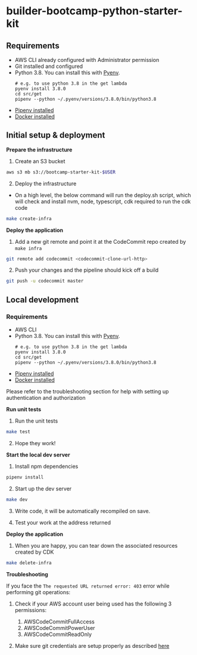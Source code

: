 # builder-bootcamp-python-starter-kit

## Requirements

* AWS CLI already configured with Administrator permission
* Git installed and configured
* Python 3.8. You can install this with [Pyenv](https://github.com/pyenv/pyenv).
    ```
    # e.g. to use python 3.8 in the get lambda
    pyenv install 3.8.0
    cd src/get
    pipenv --python ~/.pyenv/versions/3.8.0/bin/python3.8
    ```
* [Pipenv installed](https://github.com/pypa/pipenv)
* [Docker installed](https://www.docker.com/community-edition)

## Initial setup & deployment

**Prepare the infrastructure**

1. Create an S3 bucket
```bash
aws s3 mb s3://bootcamp-starter-kit-$USER
```

2. Deploy the infrastructure
* On a high level, the below command will run the deploy.sh script, which will check and install nvm, node, typescript, cdk required to run the cdk code
```bash
make create-infra
```

**Deploy the application**

1. Add a new git remote and point it at the CodeCommit repo created by `make infra`
```bash
git remote add codecommit <codecommit-clone-url-http>
```

2. Push your changes and the pipeline should kick off a build
```bash
git push -u codecommit master
```

## Local development

### Requirements

* AWS CLI
* Python 3.8. You can install this with [Pyenv](https://github.com/pyenv/pyenv).
    ```
    # e.g. to use python 3.8 in the get lambda
    pyenv install 3.8.0
    cd src/get
    pipenv --python ~/.pyenv/versions/3.8.0/bin/python3.8
    ```
* [Pipenv installed](https://github.com/pypa/pipenv)
* [Docker installed](https://www.docker.com/community-edition)

Please refer to the troubleshooting section for help with setting up authentication and authorization

**Run unit tests**

1. Run the unit tests
```bash
make test
```

2. Hope they work!


**Start the local dev server**

1. Install npm dependencies
```bash
pipenv install
```

2. Start up the dev server
```bash
make dev
```

3. Write code, it will be automatically recompiled on save.

4. Test your work at the address returned

**Deploy the application**
1. When you are happy, you can tear down the associated resources created by CDK
```bash
make delete-infra
```

**Troubleshooting**

If you face the `The requested URL returned error: 403` error while performing git operations:

1. Check if your AWS account user being used has the following 3 permissions:
    1. AWSCodeCommitFullAccess
    2. AWSCodeCommitPowerUser
    3. AWSCodeCommitReadOnly

2. Make sure git credentials are setup properly as described [here](https://docs.aws.amazon.com/codecommit/latest/userguide/setting-up-gc.html)
